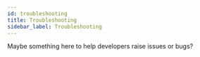 ```yaml
---
id: troubleshooting
title: Troubleshooting
sidebar_label: Troubleshooting
---
```


Maybe something here to help developers raise issues or bugs?
